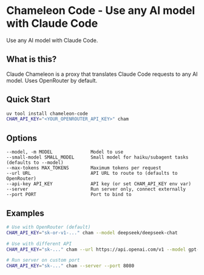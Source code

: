 # Chameleon Code - Use any AI model with Claude Code

Use any AI model with Claude Code.

## What is this?

Claude Chameleon is a proxy that translates Claude Code requests to any AI model. Uses OpenRouter by default.

## Quick Start

```bash
uv tool install chameleon-code
CHAM_API_KEY="<YOUR_OPENROUTER_API_KEY>" cham
```

## Options

```
--model, -m MODEL              Model to use
--small-model SMALL_MODEL      Small model for haiku/subagent tasks (defaults to --model)
--max-tokens MAX_TOKENS        Maximum tokens per request
--url URL                      API URL to route to (defaults to OpenRouter)
--api-key API_KEY              API key (or set CHAM_API_KEY env var)
--server                       Run server only, connect externally
--port PORT                    Port to bind to
```

## Examples

```bash
# Use with OpenRouter (default)
CHAM_API_KEY="sk-or-v1-..." cham --model deepseek/deepseek-chat

# Use with different API
CHAM_API_KEY="sk-..." cham --url https://api.openai.com/v1 --model gpt-4

# Run server on custom port
CHAM_API_KEY="sk-..." cham --server --port 8080
```
